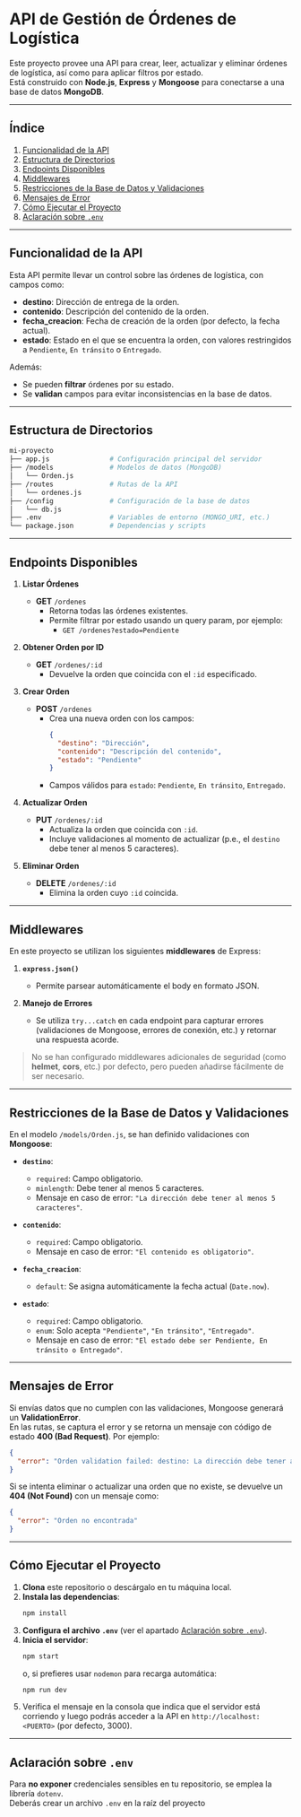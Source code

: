# **API de Gestión de Órdenes de Logística**

Este proyecto provee una API para crear, leer, actualizar y eliminar órdenes de logística, así como para aplicar filtros por estado.  
Está construido con **Node.js**, **Express** y **Mongoose** para conectarse a una base de datos **MongoDB**.

---

## **Índice**
1. [Funcionalidad de la API](#funcionalidad-de-la-api)  
2. [Estructura de Directorios](#estructura-de-directorios)  
3. [Endpoints Disponibles](#endpoints-disponibles)  
4. [Middlewares](#middlewares)  
5. [Restricciones de la Base de Datos y Validaciones](#restricciones-de-la-base-de-datos-y-validaciones)  
6. [Mensajes de Error](#mensajes-de-error)  
7. [Cómo Ejecutar el Proyecto](#cómo-ejecutar-el-proyecto)  
8. [Aclaración sobre `.env`](#aclaración-sobre-env)

---

## **Funcionalidad de la API**

Esta API permite llevar un control sobre las órdenes de logística, con campos como:

- **destino**: Dirección de entrega de la orden.  
- **contenido**: Descripción del contenido de la orden.  
- **fecha_creacion**: Fecha de creación de la orden (por defecto, la fecha actual).  
- **estado**: Estado en el que se encuentra la orden, con valores restringidos a `Pendiente`, `En tránsito` o `Entregado`.

Además:
- Se pueden **filtrar** órdenes por su estado.
- Se **validan** campos para evitar inconsistencias en la base de datos.

---

## **Estructura de Directorios**

```bash
mi-proyecto
├── app.js               # Configuración principal del servidor
├── /models              # Modelos de datos (MongoDB)
│   └── Orden.js
├── /routes              # Rutas de la API
│   └── ordenes.js
├── /config              # Configuración de la base de datos
│   └── db.js
├── .env                 # Variables de entorno (MONGO_URI, etc.)
└── package.json         # Dependencias y scripts
```

---

## **Endpoints Disponibles**

1. **Listar Órdenes**  
   - **GET** `/ordenes`  
     - Retorna todas las órdenes existentes.  
     - Permite filtrar por estado usando un query param, por ejemplo:  
       - `GET /ordenes?estado=Pendiente`

2. **Obtener Orden por ID**  
   - **GET** `/ordenes/:id`  
     - Devuelve la orden que coincida con el `:id` especificado.

3. **Crear Orden**  
   - **POST** `/ordenes`  
     - Crea una nueva orden con los campos:
       ```json
       {
         "destino": "Dirección",
         "contenido": "Descripción del contenido",
         "estado": "Pendiente"
       }
       ```
     - Campos válidos para `estado`: `Pendiente`, `En tránsito`, `Entregado`.

4. **Actualizar Orden**  
   - **PUT** `/ordenes/:id`  
     - Actualiza la orden que coincida con `:id`.  
     - Incluye validaciones al momento de actualizar (p.e., el `destino` debe tener al menos 5 caracteres).

5. **Eliminar Orden**  
   - **DELETE** `/ordenes/:id`  
     - Elimina la orden cuyo `:id` coincida.

---

## **Middlewares**

En este proyecto se utilizan los siguientes **middlewares** de Express:

1. **`express.json()`**  
   - Permite parsear automáticamente el body en formato JSON.

2. **Manejo de Errores**  
   - Se utiliza `try...catch` en cada endpoint para capturar errores (validaciones de Mongoose, errores de conexión, etc.) y retornar una respuesta acorde.

> No se han configurado middlewares adicionales de seguridad (como **helmet**, **cors**, etc.) por defecto, pero pueden añadirse fácilmente de ser necesario.

---

## **Restricciones de la Base de Datos y Validaciones**

En el modelo `/models/Orden.js`, se han definido validaciones con **Mongoose**:

- **`destino`**:
  - `required`: Campo obligatorio.  
  - `minlength`: Debe tener al menos 5 caracteres.  
  - Mensaje en caso de error: `"La dirección debe tener al menos 5 caracteres"`.

- **`contenido`**:
  - `required`: Campo obligatorio.  
  - Mensaje en caso de error: `"El contenido es obligatorio"`.

- **`fecha_creacion`**:
  - `default`: Se asigna automáticamente la fecha actual (`Date.now`).

- **`estado`**:
  - `required`: Campo obligatorio.  
  - `enum`: Solo acepta `"Pendiente"`, `"En tránsito"`, `"Entregado"`.  
  - Mensaje en caso de error: `"El estado debe ser Pendiente, En tránsito o Entregado"`.

---

## **Mensajes de Error**

Si envías datos que no cumplen con las validaciones, Mongoose generará un **ValidationError**.  
En las rutas, se captura el error y se retorna un mensaje con código de estado **400 (Bad Request)**. Por ejemplo:

```json
{
  "error": "Orden validation failed: destino: La dirección debe tener al menos 5 caracteres"
}
```

Si se intenta eliminar o actualizar una orden que no existe, se devuelve un **404 (Not Found)** con un mensaje como:  
```json
{
  "error": "Orden no encontrada"
}
```

---

## **Cómo Ejecutar el Proyecto**

1. **Clona** este repositorio o descárgalo en tu máquina local.  
2. **Instala las dependencias**:
   ```bash
   npm install
   ```
3. **Configura el archivo `.env`** (ver el apartado [Aclaración sobre `.env`](#aclaración-sobre-env)).  
4. **Inicia el servidor**:
   ```bash
   npm start
   ```
   o, si prefieres usar `nodemon` para recarga automática:
   ```bash
   npm run dev
   ```
5. Verifica el mensaje en la consola que indica que el servidor está corriendo y luego podrás acceder a la API en `http://localhost:<PUERTO>` (por defecto, 3000).

---

## **Aclaración sobre `.env`**

Para **no exponer** credenciales sensibles en tu repositorio, se emplea la librería `dotenv`.  
Deberás crear un archivo `.env` en la raíz del proyecto